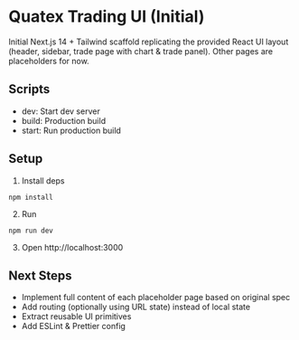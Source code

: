 # Quatex Trading UI (Initial)

Initial Next.js 14 + Tailwind scaffold replicating the provided React UI layout (header, sidebar, trade page with chart & trade panel). Other pages are placeholders for now.

## Scripts
- dev: Start dev server
- build: Production build
- start: Run production build

## Setup
1. Install deps
```
npm install
```
2. Run
```
npm run dev
```
3. Open http://localhost:3000

## Next Steps
- Implement full content of each placeholder page based on original spec
- Add routing (optionally using URL state) instead of local state
- Extract reusable UI primitives
- Add ESLint & Prettier config
